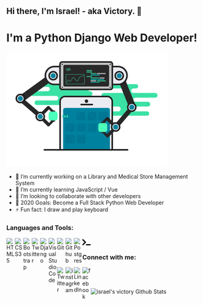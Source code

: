 ## Hi there, I'm Israel! - aka Victory. 👋

# I'm a Python Django Web Developer!

!['Backend'](./demo/backend.gif)

<!--
**israelvictory/israelvictory** is a ✨ _special_ ✨ repository because its `README.md` (this file) appears on your GitHub profile.

Here are some ideas to get you started:
-->

- 🔭 I’m currently working on a Library and Medical Store Management System
- 🌱 I’m currently learning JavaScript / Vue
- 👯 I’m looking to collaborate with other developers
- 🎯 2020 Goals: Become a Full Stack Python Web Developer
- ⚡ Fun fact: I draw and play keyboard

### Languages and Tools:

<img align="left" alt="HTML5" width="22px" src="https://simpleicons.org/icons/html5.svg"/>

<img align="left" alt="CSS3" width="22px" src="https://simpleicons.org/icons/css3.svg"/>

<img align="left" alt="Bootstrap" width="22px" src="https://simpleicons.org/icons/bootstrap.svg"/>

<img align="left" alt="Twitter" width="22px" src="https://simpleicons.org/icons/python.svg"/>

<img align="left" alt="Django" width="22px" src="https://simpleicons.org/icons/django.svg"/>

<img align="left" alt="Visual Studio Code" width="22px" src="https://simpleicons.org/icons/visualstudiocode.svg"/>

<img align="left" alt="Git" width="22px" src="https://simpleicons.org/icons/git.svg"/>

<img align="left" alt="Github" width="22px" src="https://simpleicons.org/icons/github.svg"/>

<img align="left" alt="Postgres" width="22px" src="https://simpleicons.org/icons/postgresql.svg"/>

<img align="left" alt="Terminal" width="22px" src="./demo/code.svg"/>

<br/>

### Connect with me:

<img align="left" href="twitter.com/israelvic__" alt="Twitter" width="22px" src="https://simpleicons.org/icons/twitter.svg"/>

<img align="left" href="instagram.com/israelvic__" alt="instagram" width="22px" src="https://simpleicons.org/icons/instagram.svg"/>

<img align="left" href="linkedin.com/in/israel-abraham" alt="LinkedIn" width="22px" src="https://simpleicons.org/icons/linkedin.svg"/>

<img align="left" href="facebook.com/israel.abraham.vic" alt="facebook" width="22px" src="https://simpleicons.org/icons/facebook.svg"/>

## <br/>

<img align="left" alt="israel's victory Github Stats" src="https://github-readme-stats.vercel.app/api?username=israelvictory&show_icons=true&hide_border=true"/>
